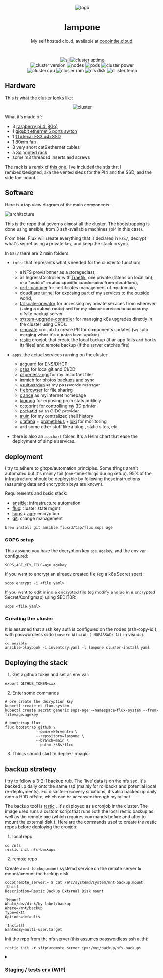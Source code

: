 

<div align="center">

![logo](./resources/logo.png)

<h1>lampone</h1>

My self hosted cloud, available at [cocointhe.cloud](https://cocointhe.cloud).

<br>


![sli](https://img.shields.io/endpoint?url=https%3A%2F%2Fstats.cocointhe.cloud%2Favailability_sli&style=for-the-badge&)
![cluster uptime](https://img.shields.io/endpoint?url=https%3A%2F%2Fstats.cocointhe.cloud%2Fcluster_uptime_days&style=for-the-badge&color=blue)
<br>
![cluster version](https://img.shields.io/endpoint?url=https%3A%2F%2Fstats.cocointhe.cloud%2Fkubernetes_version&style=for-the-badge&color=blue)
![nodes](https://img.shields.io/endpoint?url=https%3A%2F%2Fstats.cocointhe.cloud%2Fnodes_count&style=for-the-badge&color=purple)
![pods](https://img.shields.io/endpoint?url=https%3A%2F%2Fstats.cocointhe.cloud%2Fpods_count&style=for-the-badge&color=purple)
![cluster power](https://img.shields.io/endpoint?url=https%3A%2F%2Fstats.cocointhe.cloud%2Fcluster_power_draw&style=for-the-badge&color=ffda1e)
<br>
![cluster cpu](https://img.shields.io/endpoint?url=https%3A%2F%2Fstats.cocointhe.cloud%2Fcluster_cpu_usage&style=for-the-badge)
![cluster ram](https://img.shields.io/endpoint?url=https%3A%2F%2Fstats.cocointhe.cloud%2Fcluster_memory_usage&style=for-the-badge)
![nfs disk](https://img.shields.io/endpoint?url=https%3A%2F%2Fstats.cocointhe.cloud%2Fnfs_disk_usage&style=for-the-badge)
![cluster temp](https://img.shields.io/endpoint?url=https%3A%2F%2Fstats.cocointhe.cloud%2Fcluster_temperature&style=for-the-badge)

</div>


## Hardware

This is what the cluster looks like:

<div align="center">

![cluster](./resources/cluster.gif)
</div>

What it's made of:

- 3 [raspberry pi 4 (8Go)](https://www.raspberrypi.com/products/raspberry-pi-4-model-b/)
- 1 [gigabit ethernet 5 ports switch](https://www.tp-link.com/home-networking/soho-switch/tl-sg105/)
- 1 [1To lexar ES3 usb SSD](https://www.lexar.com/products/Lexar-ES3-Portable-SSD/)
- 1 [80mm fan](https://www.thermalright.com/product/tl-8015w/)
- 3 very short cat6 ethernet cables
- a [3d printed rack](https://github.com/k0rventen/lampone/tree/main/resources/3d)
- some m3 threaded inserts and screws

The rack is a remix of [this one](https://makerworld.com/en/models/180806-raspberry-pi-4-5-mini-server-rack-case). I've included the stls that I remixed/designed, aka the vented sleds for the PI4 and the SSD, and the side fan mount.


## Software

Here is a top view diagram of the main components:

![architecture](./resources/arch.png)

This is the repo that governs almost all the cluster. The bootstrapping is done using ansible, from 3 ssh-available machines (pi4 in this case).

From here, Flux will create everything that is declared in `k8s/`, decrypt what's secret using a private key, and keep the stack in sync.

In `k8s/` there are 2 main folders:
- `infra` that represents what's needed for the cluster to function:
  - a NFS provisionner as a storageclass,
  - an IngressController with [Traefik](https://github.com/traefik/traefik), one private (listens on local lan), one "public" (routes specific subdomains from cloudflare),
  - [cert-manager](https://github.com/cert-manager/cert-manager) for certificates management of my domain,
  - [cloudflare tunnel](https://github.com/cloudflare/cloudflared) for exposing part of my services to the outside world,
  - [tailscale-operator](https://github.com/tailscale/tailscale/tree/main/cmd/k8s-operator/deploy) for accessing my private services from wherever (using a subnet route) and for my cluster services to access my offsite backup server
  - [system-upgrade-controller](https://github.com/rancher/system-upgrade-controller) for managing k8s upgrades directly in the cluster using CRDs.
  - [renovate](https://github.com/renovatebot/renovate) cronjob to create PR for components updates (w/ auto merging when it's a patch level update)
  - [restic](https://github.com/restic/restic) cronjob that create the local backup (if an app fails and borks its files) and remote backup (if the server catches fire)


- `apps`, the actual services running on the cluster:
  - [adguard](https://github.com/AdguardTeam/AdGuardHome) for DNS/DHCP
  - [gitea](https://github.com/go-gitea/gitea) for local git and CI/CD
  - [paperless-ngx](https://github.com/paperless-ngx/paperless-ngx) for my important files
  - [immich](https://github.com/immich-app/immich) for photos backups and sync
  - [vaultwarden](https://github.com/dani-garcia/vaultwarden) as my passwords manager
  - [filebrowser](https://github.com/gtsteffaniak/filebrowser) for file sharing
  - [glance](https://github.com/glanceapp/glance) as my internet homepage
  - [kromgo](https://github.com/kashalls/kromgo) for exposing prom stats publicly
  - [octoprint](https://github.com/OctoPrint/OctoPrint) for controlling my 3D printer
  - [pocketid](https://github.com/pocket-id/pocket-id) as an OIDC provider
  - [atuin](https://github.com/atuinsh/atuin) for my centralized shell history
  - [grafana](https://github.com/grafana/grafana) + [prometheus](https://github.com/prometheus/prometheus) + [loki](https://github.com/grafana/loki) for monitoring
  - and some other stuff like a blog , static sites, etc..

- there is also an `appchart` folder. It's a Helm chart that ease the deployment of simple services.



## deployment

I try to adhere to gitops/automation principles.
Some things aren't automated but it's mainly toil (one-time-things during setup).
95% of the infrastructure should be deployable by following these instructions (assuming data and encryption keys are known).

Requirements and basic stack:
- [ansible](https://docs.ansible.com/): infrastructure automation
- [flux](https://fluxcd.io/flux/): cluster state mgmt
- [sops](https://github.com/getsops/sops) + [age](https://github.com/FiloSottile/age/): encryption
- [git](https://git-scm.com/): change management

```
brew install git ansible fluxcd/tap/flux sops age
```

### SOPS setup

This assume you have the decryption key `age.agekey`, and the env var configured:

```
SOPS_AGE_KEY_FILE=age.agekey
```

If you want to encrypt an already created file (eg a k8s Secret spec):

```
sops encrypt -i <file.yaml>
```

If you want to edit inline a encrypted file (eg modify a value in a encrypted Secret/Configmap) using $EDITOR:

```
sops <file.yaml>
```


### Creating the cluster

It is assumed that a ssh key auth is configured on the nodes (ssh-copy-id <ip>),
with passwordless sudo (`<user> ALL=(ALL) NOPASSWD: ALL` in visudo).

```
cd ansible
ansible-playbook -i inventory.yaml -l lampone cluster-install.yaml
```


## Deploying the stack

1. Get a github token and set an env var:

```fish
export GITHUB_TOKEN=xxx
```

2. Enter some commands
```fish
# pre create the decryption key
kubectl create ns flux-system
kubectl create secret generic sops-age --namespace=flux-system --from-file=age.agekey

# bootstrap flux
flux bootstrap github \
              --owner=k0rventen \
              --repository=lampone \
              --branch=main \
              --path=./k8s/flux
```

3. Things should start to deploy ! :magic:


## backup strategy

I try to follow a 3-2-1 backup rule. The 'live' data is on the nfs ssd.
It's backed up daily onto the same ssd (mainly for rollbacks and potential local re-deployments).
For disaster-recovery situations, it's also backed up daily onto a HDD offsite, which can be accessed through my tailnet.

The backup tool is [restic](https://restic.net/) . It's deployed as a cronjob in the cluster. The image used runs a custom script that runs both the local restic backup as well as the remote one (which requires commands before and after to mount the external disk.). Here are the commands used to create the restic repos before deploying the cronjob:

1. local repo

```
cd /nfs
restic init nfs-backups
```

2. remote repo

Create a `mnt-backup.mount` systemd service on the remote server to mount/umount the backup disk
```
coco@remote_server:~ $ cat /etc/systemd/system/mnt-backup.mount
[Unit]
Description=Restic Backup External Disk mount

[Mount]
What=/dev/disk/by-label/backup
Where=/mnt/backup
Type=ext4
Options=defaults

[Install]
WantedBy=multi-user.target
```

Init the repo from the nfs server (this assumes passwordless ssh auth):
```
restic init -r sftp:<remote_server_ip>:/mnt/backup/nfs-backups
```


<details>
<summary><h3> Staging / tests env (WIP)</h3></summary>

A staging environment can be deployed using [vagrant](https://developer.hashicorp.com/vagrant/downloads):
```
brew tap hashicorp/tap
brew install hashicorp/tap/vagrant
sudo apt install virtualbox vagrant --no-install-recommends
```

Then create the staging env:
```sh
# launch
vagrant up

# add the nodes ssh config
vagrant ssh-config >> $HOME/.ssh/config

# deploy the cluster
cd ansible
ansible-playbook -i inventory.yaml -l staging cluster-install.yaml

# get the kubectl config
cd ..
vagrant ssh -c "kubectl config view --raw" staging-master > $HOME/.kube/configs/staging

# test
kubectl get nodes
```

Then bootstrap the cluster using flux from [this section](#deploying-the-services), ideally using a develop branch.

</details>
